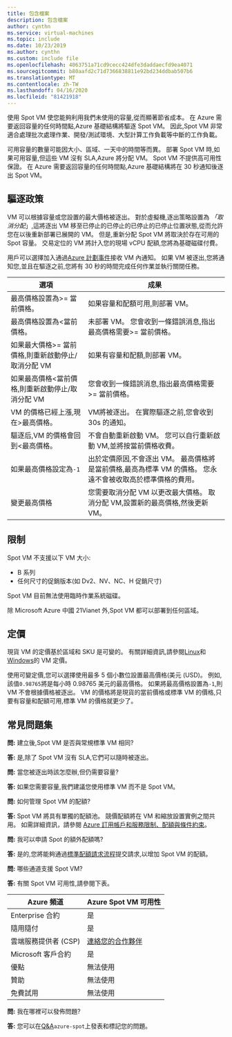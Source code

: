 ```yaml
---
title: 包含檔案
description: 包含檔案
author: cynthn
ms.service: virtual-machines
ms.topic: include
ms.date: 10/23/2019
ms.author: cynthn
ms.custom: include file
ms.openlocfilehash: 4063751a71cd9cecc424dfe3daddaecfd9ea4071
ms.sourcegitcommit: b80aafd2c71d7366838811e92bd234ddbab507b6
ms.translationtype: MT
ms.contentlocale: zh-TW
ms.lasthandoff: 04/16/2020
ms.locfileid: "81421918"
---
```

使用 Spot VM 使您能夠利用我們未使用的容量,從而顯著節省成本。 在 Azure 需要返回容量的任何時間點,Azure 基礎結構將驅逐 Spot VM。 因此,Spot VM 非常適合處理批次處理作業、開發/測試環境、大型計算工作負載等中斷的工作負載。

可用容量的數量可能因大小、區域、一天中的時間等而異。 部署 Spot VM 時,如果可用容量,但這些 VM 沒有 SLA,Azure 將分配 VM。 Spot VM 不提供高可用性保證。 在 Azure 需要返回容量的任何時間點,Azure 基礎結構將在 30 秒通知後逐出 Spot VM。 


## <a name="eviction-policy"></a>驅逐政策

VM 可以根據容量或您設置的最大價格被逐出。 對於虛擬機,逐出策略設置為 *「取消分配*」,這將逐出 VM 移至已停止的已停止的已停止的已停止位置狀態,從而允許您在以後重新部署已展開的 VM。 但是,重新分配 Spot VM 將取決於存在可用的 Spot 容量。 交易定位的 VM 將計入您的現場 vCPU 配額,您將為基礎磁碟付費。 

用戶可以選擇加入通過[Azure 計劃事件](../articles/virtual-machines/linux/scheduled-events.md)接收 VM 內通知。 如果 VM 被逐出,您將通知您,並且在驅逐之前,您將有 30 秒的時間完成任何作業並執行關閉任務。 


| 選項 | 成果 |
|--------|---------|
| 最高價格設置為>= 當前價格。 | 如果容量和配額可用,則部署 VM。 |
| 最高價格設置為<當前價格。 | 未部署 VM。 您會收到一條錯誤消息,指出最高價格需要>= 當前價格。 |
| 如果最大價格>= 當前價格,則重新啟動停止/取消分配 VM | 如果有容量和配額,則部署 VM。 |
| 如果最高價格<當前價格,則重新啟動停止/取消分配 VM | 您會收到一條錯誤消息,指出最高價格需要>= 當前價格。 | 
| VM 的價格已經上漲,現在>最高價格。 | VM將被逐出。 在實際驅逐之前,您會收到 30s 的通知。 | 
| 驅逐后,VM 的價格會回到<最高價格。 | 不會自動重新啟動 VM。 您可以自行重新啟動 VM,並將按當前價格收費。 |
| 如果最高價格設定為`-1` | 出於定價原因,不會逐出 VM。 最高價格將是當前價格,最高為標準 VM 的價格。 您永遠不會被收取高於標準價格的費用。| 
| 變更最高價格 | 您需要取消分配 VM 以更改最大價格。 取消分配 VM,設置新的最高價格,然後更新 VM。 |

## <a name="limitations"></a>限制

Spot VM 不支援以下 VM 大小:
 - B 系列
 - 任何尺寸的促銷版本(如 Dv2、NV、NC、H 促銷尺寸)

Spot VM 目前無法使用臨時作業系統磁碟。

除 Microsoft Azure 中國 21Vianet 外,Spot VM 都可以部署到任何區域。

## <a name="pricing"></a>定價

現貨 VM 的定價基於區域和 SKU 是可變的。 有關詳細資訊,請參閱[Linux](https://azure.microsoft.com/pricing/details/virtual-machines/linux/)和[Windows](https://azure.microsoft.com/pricing/details/virtual-machines/windows/)的 VM 定價。 


使用可變定價,您可以選擇使用最多 5 個小數位設置最高價格(美元 (USD)。 例如,該值`0.98765`將是每小時 0.98765 美元的最高價格。 如果將最高價格設置為`-1`,則 VM 不會根據價格被逐出。 VM 的價格將是現貨的當前價格或標準 VM 的價格,只要有容量和配額可用,標準 VM 的價格就更少了。


##  <a name="frequently-asked-questions"></a>常見問題集

**問:** 建立後,Spot VM 是否與常規標準 VM 相同?

**答:** 是,除了 Spot VM 沒有 SLA,它們可以隨時被逐出。


**問:** 當您被逐出時該怎麼辦,但仍需要容量?

**答:** 如果您需要容量,我們建議您使用標準 VM 而不是 Spot VM。


**問:** 如何管理 Spot VM 的配額?

**答:** Spot VM 將具有單獨的配額池。 競價配額將在 VM 和縮放設置實例之間共用。 如需詳細資訊，請參閱 [Azure 訂用帳戶和服務限制、配額與條件約束](https://docs.microsoft.com/azure/azure-resource-manager/management/azure-subscription-service-limits)。


**問:** 我可以申請 Spot 的額外配額嗎?

**答:** 是的,您將能夠通過[標準配額請求流程](https://docs.microsoft.com/azure/azure-portal/supportability/per-vm-quota-requests)提交請求,以增加 Spot VM 的配額。


**問:** 哪些通道支援 Spot VM?

**答:** 有關 Spot VM 可用性,請參閱下表。

<a name="channel"></a>

| Azure 頻道               | Azure Spot VM 可用性       |
|------------------------------|-----------------------------------|
| Enterprise 合約         | 是                               |
| 隨用隨付                | 是                               |
| 雲端服務提供者 (CSP) | [連絡您的合作夥伴](https://docs.microsoft.com/partner-center/azure-plan-get-started) |
| Microsoft 客戶合約 | 是                               |
| 優點                     | 無法使用                     |
| 贊助                    | 無法使用                     |
| 免費試用                   | 無法使用                     |


**問:** 我在哪裡可以發佈問題?

**答:** 您可以在[Q&A](https://docs.microsoft.com/answers/topics/azure-spot.html)`azure-spot`上發表和標記您的問題。 



